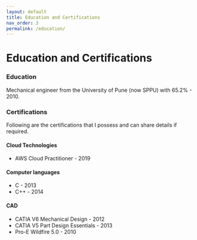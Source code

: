 ```yaml
---
layout: default
title: Education and Certifications
nav_order: 3
permalink: /education/
---
```

# Education and Certifications

### **Education**

Mechanical engineer from the University of Pune (now SPPU) with 65.2% - 2010.

### **Certifications**

Following are the certifications that I possess and can share details if required.

#### **Cloud Technologies**

- AWS Cloud Practitioner - 2019

#### **Computer languages**

- C - 2013
- C++ - 2014

#### **CAD**

- CATIA V6 Mechanical Design  - 2012
- CATIA V5 Part Design Essentials  - 2013
- Pro-E Wildfire 5.0 - 2010
